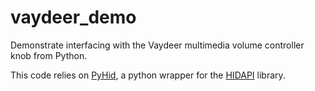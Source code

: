 # vaydeer_demo
Demonstrate interfacing with the Vaydeer multimedia volume controller knob from Python.

This code relies on [PyHid](https://github.com/DanForever/PyHid), a python wrapper for the [HIDAPI](https://github.com/libusb/hidapi) library.
